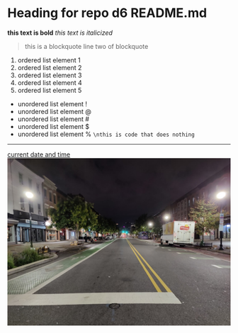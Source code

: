 # Heading for repo d6 README.md
**this text is bold**
*this text is italicized*
> this is a blockquote
> line two of blockquote
1. ordered list element 1
2. ordered list element 2
3. ordered list element 3
4. ordered list element 4
5. ordered list element 5
- unordered list element !
- unordered list element @
- unordered list element #
- unordered list element $
- unordered list element %
`\nthis is code that does nothing`
---
[current date and time](time.gov)
![Washington Street Early in the Morning](washington.jpg)
